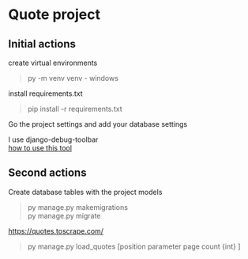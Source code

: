 # Quote project

## Initial actions
create virtual environments<br>
> py -m venv venv - windows

install requirements.txt<br>
> pip install -r requirements.txt

Go the project settings and add your database settings

I use django-debug-toolbar<br>
<a href="https://django-debug-toolbar.readthedocs.io/en/latest/">how to use this tool</a>

## Second actions

Create database tables with the project models<br>
> py manage.py makemigrations<br>
> py manage.py migrate<br>


https://quotes.toscrape.com/
> py manage.py load_quotes [position parameter page count {int} ]
